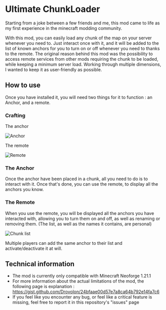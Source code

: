 
# Ultimate ChunkLoader

Starting from a joke between a few friends and me, this mod came to life as my first experience in the minecraft modding community.

With this mod, you can easily load any chunk of the map on your server whenever you need to. Just interact once with it, and it will be added to the list of known anchors for you to turn on or off whenever you need to thanks to the remote.
The original reason behind this mod was the possibility to access remote services from other mods requiring the chunk to be loaded, while keeping a minimum server load. Working through multiple dimensions, I wanted to keep it as user-friendly as possible.


## How to use


Once you have installed it, you will need two things for it to function : an Anchor, and a remote.

### Crafting

The anchor

![Anchor](https://github.com/HAurelien/ultimate-chunkloader/blob/images/anchor_crafting.png)


The remote

![Remote](https://github.com/HAurelien/ultimate-chunkloader/blob/images/remote_crafting.png)

### The Anchor

Once the anchor have been placed in a chunk, all you need to do is to interact with it. Once that's done, you can use the remote, to display all the anchors you know.

### The Remote

When you use the remote, you will be displayed all the anchors you have interacted with, allowing you to turn them on and off, as well as renaming or removing them. (The list, as well as the names it contains, are personal) 


![Chunk list](https://github.com/HAurelien/ultimate-chunkloader/blob/images/chunk_list.png)

Multiple players can add the same anchor to their list and activate/deactivate it at will.

## Technical information

- The mod is currently only compatible with Minecraft Neoforge 1.21.1
- For more information about the actual limitations of the mod, the following page is explanation : https://gist.github.com/Drovolon/24bfaae00d57e7a8ca64b792e14fa7c6
- If you feel like you encounter any bug, or feel like a critical feature is missing, feel free to report it in this repository's "issues" page


